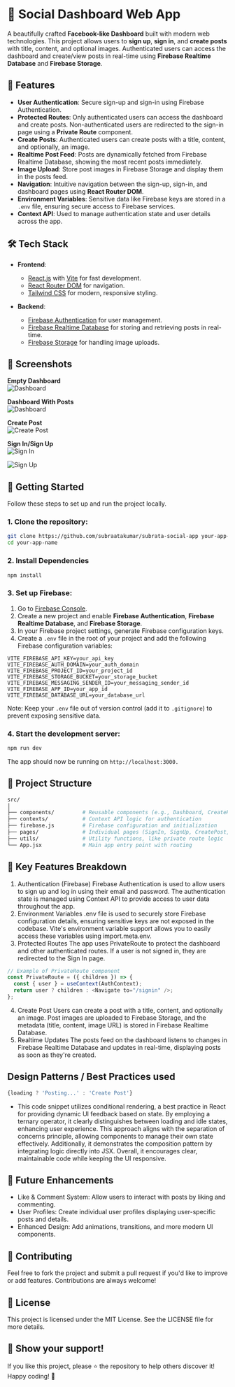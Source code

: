 # 🚀 Social Dashboard Web App

A beautifully crafted **Facebook-like Dashboard** built with modern web technologies. This project allows users to **sign up**, **sign in**, and **create posts** with title, content, and optional images. Authenticated users can access the dashboard and create/view posts in real-time using **Firebase Realtime Database** and **Firebase Storage**.

## 🌟 Features

- **User Authentication**: Secure sign-up and sign-in using Firebase Authentication.
- **Protected Routes**: Only authenticated users can access the dashboard and create posts. Non-authenticated users are redirected to the sign-in page using a **Private Route** component.
- **Create Posts**: Authenticated users can create posts with a title, content, and optionally, an image.
- **Realtime Post Feed**: Posts are dynamically fetched from Firebase Realtime Database, showing the most recent posts immediately.
- **Image Upload**: Store post images in Firebase Storage and display them in the posts feed.
- **Navigation**: Intuitive navigation between the sign-up, sign-in, and dashboard pages using **React Router DOM**.
- **Environment Variables**: Sensitive data like Firebase keys are stored in a `.env` file, ensuring secure access to Firebase services.
- **Context API**: Used to manage authentication state and user details across the app.

## 🛠️ Tech Stack

- **Frontend**:

  - [React.js](https://reactjs.org/) with [Vite](https://vitejs.dev/) for fast development.
  - [React Router DOM](https://reactrouter.com/) for navigation.
  - [Tailwind CSS](https://tailwindcss.com/) for modern, responsive styling.

- **Backend**:
  - [Firebase Authentication](https://firebase.google.com/products/auth) for user management.
  - [Firebase Realtime Database](https://firebase.google.com/products/realtime-database) for storing and retrieving posts in real-time.
  - [Firebase Storage](https://firebase.google.com/products/storage) for handling image uploads.

## 📸 Screenshots

**Empty Dashboard**  
![Dashboard](./screenshots/empty_dashboard.png)

**Dashboard With Posts**  
![Dashboard](./screenshots/dashboard_with_post.png)

**Create Post**  
![Create Post](./screenshots/create_post.png)

**Sign In/Sign Up**  
![Sign In](./screenshots/signin.png)

![Sign Up](./screenshots/signup.png)

## 🚀 Getting Started

Follow these steps to set up and run the project locally.

### 1. Clone the repository:

```bash
git clone https://github.com/subraatakumar/subrata-social-app your-app-name
cd your-app-name
```

### 2. Install Dependencies

```bash
npm install
```

### 3. Set up Firebase:

1. Go to [Firebase Console](https://console.firebase.google.com/).
2. Create a new project and enable **Firebase Authentication**, **Firebase Realtime Database**, and **Firebase Storage**.
3. In your Firebase project settings, generate Firebase configuration keys.
4. Create a `.env` file in the root of your project and add the following Firebase configuration variables:

```env
VITE_FIREBASE_API_KEY=your_api_key
VITE_FIREBASE_AUTH_DOMAIN=your_auth_domain
VITE_FIREBASE_PROJECT_ID=your_project_id
VITE_FIREBASE_STORAGE_BUCKET=your_storage_bucket
VITE_FIREBASE_MESSAGING_SENDER_ID=your_messaging_sender_id
VITE_FIREBASE_APP_ID=your_app_id
VITE_FIREBASE_DATABASE_URL=your_database_url
```

Note: Keep your `.env` file out of version control (add it to `.gitignore`) to prevent exposing sensitive data.

### 4. Start the development server:

```bash
npm run dev
```

The app should now be running on `http://localhost:3000.`

## 🔧 Project Structure

```graphql
src/
│
├── components/         # Reusable components (e.g., Dashboard, CreatePost)
├── contexts/           # Context API logic for authentication
├── firebase.js         # Firebase configuration and initialization
├── pages/              # Individual pages (SignIn, SignUp, CreatePost, etc.)
├── utils/              # Utility functions, like private route logic
└── App.jsx             # Main app entry point with routing
```

## 🔑 Key Features Breakdown

1. Authentication (Firebase)
   Firebase Authentication is used to allow users to sign up and log in using their email and password.
   The authentication state is managed using Context API to provide access to user data throughout the app.
2. Environment Variables
   .env file is used to securely store Firebase configuration details, ensuring sensitive keys are not exposed in the codebase.
   Vite's environment variable support allows you to easily access these variables using import.meta.env.
3. Protected Routes
   The app uses PrivateRoute to protect the dashboard and other authenticated routes. If a user is not signed in, they are redirected to the Sign In page.

```jsx
// Example of PrivateRoute component
const PrivateRoute = ({ children }) => {
  const { user } = useContext(AuthContext);
  return user ? children : <Navigate to="/signin" />;
};
```

4. Create Post
   Users can create a post with a title, content, and optionally an image.
   Post images are uploaded to Firebase Storage, and the metadata (title, content, image URL) is stored in Firebase Realtime Database.
5. Realtime Updates
   The posts feed on the dashboard listens to changes in Firebase Realtime Database and updates in real-time, displaying posts as soon as they're created.

## Design Patterns / Best Practices used

```js
{loading ? 'Posting...' : 'Create Post'}
```

- This code snippet utilizes conditional rendering, a best practice in React for providing dynamic UI feedback based on state. By employing a ternary operator, it clearly distinguishes between loading and idle states, enhancing user experience. This approach aligns with the separation of concerns principle, allowing components to manage their own state effectively. Additionally, it demonstrates the composition pattern by integrating logic directly into JSX. Overall, it encourages clear, maintainable code while keeping the UI responsive.





## 🚀 Future Enhancements

- Like & Comment System: Allow users to interact with posts by liking and commenting.
- User Profiles: Create individual user profiles displaying user-specific posts and details.
- Enhanced Design: Add animations, transitions, and more modern UI components.

## 🤝 Contributing

Feel free to fork the project and submit a pull request if you'd like to improve or add features. Contributions are always welcome!

## 📝 License

This project is licensed under the MIT License. See the LICENSE file for more details.

## 🌟 Show your support!

If you like this project, please ⭐️ the repository to help others discover it! Happy coding! 🎉
